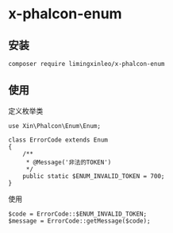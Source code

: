 # x-phalcon-enum

## 安装
~~~
composer require limingxinleo/x-phalcon-enum
~~~

## 使用
定义枚举类
~~~
use Xin\Phalcon\Enum\Enum;

class ErrorCode extends Enum
{
    /**
     * @Message('非法的TOKEN')
     */
    public static $ENUM_INVALID_TOKEN = 700;
}
~~~

使用
~~~
$code = ErrorCode::$ENUM_INVALID_TOKEN;
$message = ErrorCode::getMessage($code);
~~~